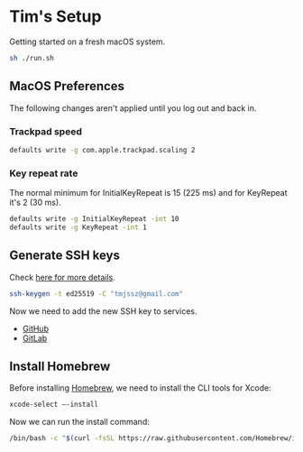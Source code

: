 # Tim's Setup

Getting started on a fresh macOS system.

```sh
sh ./run.sh
```

## MacOS Preferences

The following changes aren't applied until you log out and back in.

### Trackpad speed

```sh
defaults write -g com.apple.trackpad.scaling 2
```

### Key repeat rate

The normal minimum for InitialKeyRepeat is 15 (225 ms) and for KeyRepeat it's 2 (30 ms).

```sh
defaults write -g InitialKeyRepeat -int 10
defaults write -g KeyRepeat -int 1
```

## Generate SSH keys

Check [here for more details](https://docs.github.com/en/authentication/connecting-to-github-with-ssh/generating-a-new-ssh-key-and-adding-it-to-the-ssh-agent).

```sh
ssh-keygen -t ed25519 -C "tmjssz@gmail.com"
```

Now we need to add the new SSH key to services.

* [GitHub](https://docs.github.com/en/authentication/connecting-to-github-with-ssh/adding-a-new-ssh-key-to-your-github-account
)
* [GitLab](https://docs.gitlab.com/ee/user/ssh.html#add-an-ssh-key-to-your-gitlab-account)

## Install Homebrew

Before installing [Homebrew](https://brew.sh/index_de), we need to install the CLI tools for Xcode:

```sh
xcode-select —-install
```

Now we can run the install command: 

```sh
/bin/bash -c "$(curl -fsSL https://raw.githubusercontent.com/Homebrew/install/HEAD/install.sh)"
```
